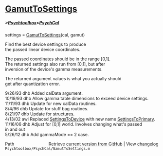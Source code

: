# [GamutToSettings](GamutToSettings)
##### >[Psychtoolbox](Psychtoolbox)>[PsychCal](PsychCal)

settings = [GamutToSettings](GamutToSettings)(cal, gamut)  
  
Find the best device settings to produce  
the passed linear device coordinates.  
  
The passed coordinates should be in the range [0,1].  
The returned settings also run from [0,1], but after  
inversion of the device's gamma measurements.  
  
The returned argument values is what you actually should  
get after quantization error.  
  
9/26/93    dhb   Added calData argument.  
10/19/93   dhb   Allow gamma table dimensions to exceed device settings.  
11/11/93   dhb   Update for new calData routines.  
8/4/96     dhb   Update for stuff bag routines.  
8/21/97    dhb   Update for structures.  
4/13/02  awi   Replaced [SettingsToDevice](SettingsToDevice) with new name [SettingsToPrimary](SettingsToPrimary).  
11/16/06   dhb   Adjust for [0,1] world.  Involves changing what's passed  
                 in and out  
5/26/12    dhb   Add gammaMode == 2 case.  




<div class="code_header" style="text-align:right;">
  <span style="float:left;">Path&nbsp;&nbsp;</span> <span class="counter">Retrieve <a href=
  "https://raw.github.com/Psychtoolbox-3/Psychtoolbox-3/beta/Psychtoolbox/PsychCal/GamutToSettings.m">current version from GitHub</a> | View <a href=
  "https://github.com/Psychtoolbox-3/Psychtoolbox-3/commits/beta/Psychtoolbox/PsychCal/GamutToSettings.m">changelog</a></span>
</div>
<div class="code">
  <code>Psychtoolbox/PsychCal/GamutToSettings.m</code>
</div>

